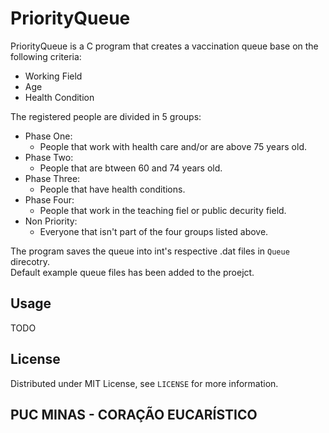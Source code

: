 # PriorityQueue

PriorityQueue is a C program that creates a vaccination queue base on the following criteria:

- Working Field
- Age
- Health Condition

The registered people are divided in 5 groups:

- Phase One:
  * People that work with health care and/or are above 75 years old.
- Phase Two:
  * People that are btween 60 and 74 years old.
- Phase Three:
  * People that have health conditions.
- Phase Four:
  * People that work in the teaching fiel or public decurity field.
- Non Priority:
  * Everyone that isn't part of the four groups listed above.

The program saves the queue into int's respective .dat files in ``Queue`` direcotry.  
Default example queue files has been added to the proejct.

## Usage

TODO

## License

Distributed under MIT License, see ``LICENSE`` for more information.

## PUC MINAS - CORAÇÃO EUCARÍSTICO
